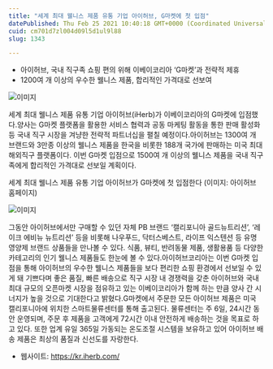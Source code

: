 ```yaml
---
title: "세계 최대 웰니스 제품 유통 기업 아이허브, G마켓에 첫 입점"
datePublished: Thu Feb 25 2021 10:40:18 GMT+0000 (Coordinated Universal Time)
cuid: cm701d7zl004d09l5d1ul9l88
slug: 1343

---
```



- 아이허브, 국내 직구족 쇼핑 편의 위해 이베이코리아 ‘G마켓’과 전략적 제휴
- 1200여 개 이상의 우수한 웰니스 제품, 합리적인 가격대로 선보여

![이미지](https://cdn.hashnode.com/res/hashnode/image/upload/v1739251378977/4f424ecc-a4a9-4c27-8abc-06689d82219c.jpeg)

세계 최대 웰니스 제품 유통 기업 아이허브(iHerb)가 이베이코리아의 G마켓에 입점했다.양사는 G마켓 플랫폼을 활용한 서비스 협력과 공동 마케팅 활동을 통한 판매 활성화 등 국내 직구 시장을 겨냥한 전략적 파트너십을 펼칠 예정이다.아이허브는 1300여 개 브랜드와 3만종 이상의 웰니스 제품을 한국을 비롯한 188개 국가에 판매하는 미국 최대 해외직구 플랫폼이다. 이번 G마켓 입점으로 1500여 개 이상의 웰니스 제품을 국내 직구족에게 합리적인 가격대로 선보일 계획이다.

세계 최대 웰니스 제품 유통 기업 아이허브가 G마켓에 첫 입점한다 (이미지: 아이허브 홈페이지)

![이미지](https://cdn.hashnode.com/res/hashnode/image/upload/v1739251381028/6370d9ec-0262-400a-a72e-ad4b2b0ab1fb.png)

그동안 아이허브에서만 구매할 수 있던 자체 PB 브랜드 ‘캘리포니아 골드뉴트리션’, ‘레이크 에비뉴 뉴트리션’ 등을 비롯해 나우푸드, 닥터스베스트, 라이프 익스텐션 등 유명 영양제 브랜드 상품들을 만나볼 수 있다. 식품, 뷰티, 반려동물 제품, 생활용품 등 다양한 카테고리의 인기 웰니스 제품들도 한눈에 볼 수 있다.아이허브코리아는 이번 G마켓 입점을 통해 아이허브의 우수한 웰니스 제품들을 보다 편리한 쇼핑 환경에서 선보일 수 있게 돼 기쁘다며 좋은 품질, 빠른 배송으로 직구 시장 내 경쟁력을 갖춘 아이허브와 국내 최대 규모의 오픈마켓 시장을 점유하고 있는 이베이코리아가 함께 하는 만큼 양사 간 시너지가 높을 것으로 기대한다고 밝혔다.G마켓에서 주문한 모든 아이허브 제품은 미국 캘리포니아에 위치한 스마트물류센터를 통해 출고된다. 물류센터는 주 6일, 24시간 동안 운영되며, 주문 후 제품을 고객에게 72시간 이내 안전하게 배송하는 것을 목표로 하고 있다. 또한 업계 유일 365일 가동되는 온도조절 시스템을 보유하고 있어 아이허브 배송 제품은 최상의 품질과 신선도를 자랑한다.

- 웹사이트: https://kr.iherb.com/